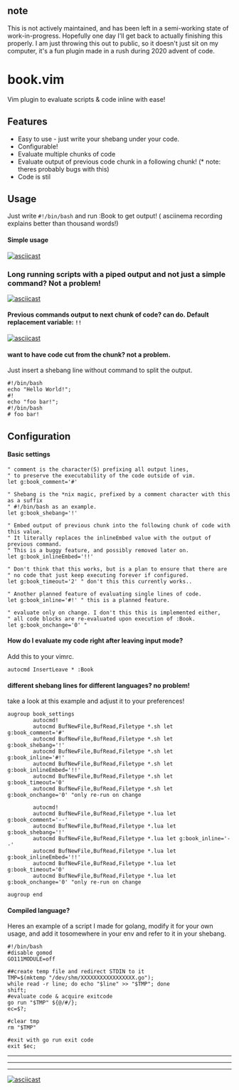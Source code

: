 ## note
This is not actively maintained, and has been left in a semi-working state of work-in-progress. Hopefully one day I'll get back to actually finishing this properly. I am just throwing this out to public, so it doesn't just sit on my computer, it's a fun plugin made in a rush during 2020 advent of code.

# book.vim
Vim plugin to evaluate scripts & code inline with ease!

## Features
* Easy to use - just write your shebang under your code.
* Configurable!
* Evaluate multiple chunks of code
* Evaluate output of previous code chunk in a following chunk! (* note: theres probably bugs with this)
* Code is stil

## Usage
Just write `#!/bin/bash` and run :Book to get output! ( asciinema recording explains better than thousand words!)

#### Simple usage
[![asciicast](https://asciinema.org/a/93QJfa7hAlm5fmf7UXI6GA1q6.svg)](https://asciinema.org/a/93QJfa7hAlm5fmf7UXI6GA1q6)
### Long running scripts with a piped output and not just a simple command? Not a problem!
[![asciicast](https://asciinema.org/a/eh9lYJo3vCkPecSkXRZLObjG1.svg)](https://asciinema.org/a/eh9lYJo3vCkPecSkXRZLObjG1)
#### Previous commands output to next chunk of code? can do. Default replacement variable: `!!`
[![asciicast](https://asciinema.org/a/412725.svg)](https://asciinema.org/a/412725)

#### want to have code cut from the chunk? not a problem.
Just insert a shebang line without command to split the output.

```
#!/bin/bash
echo "Hello World!";    
#!    
echo "foo bar!";    
#!/bin/bash
# foo bar!
```


##  Configuration
#### Basic settings
```
" comment is the character(S) prefixing all output lines, 
" to preserve the executability of the code outside of vim.
let g:book_comment='#' 

" Shebang is the *nix magic, prefixed by a comment character with this as a suffix
" #!/bin/bash as an example.
let g:book_shebang='!'

" Embed output of previous chunk into the following chunk of code with this value.
" It literally replaces the inlineEmbed value with the output of previous command.
" This is a buggy feature, and possibly removed later on.
let g:book_inlineEmbed='!!'

" Don't think that this works, but is a plan to ensure that there are
" no code that just keep executing forever if configured.
let g:book_timeout='2' " don't this this currently works..

" Another planned feature of evaluating single lines of code.
let g:book_inline='#!' " this is a planned feature.

" evaluate only on change. I don't this this is implemented either,
" all code blocks are re-evaluated upon execution of :Book.
let g:book_onchange='0' "
```

#### How do I  evaluate my code right after leaving input mode?
Add this to your vimrc.
```
autocmd InsertLeave * :Book
```

#### different shebang lines for different languages? no problem!
 take a look at this example and adjust it to your preferences!
```
augroup book_settings    
        autocmd!    
        autocmd BufNewFile,BufRead,Filetype *.sh let g:book_comment='#'    
        autocmd BufNewFile,BufRead,Filetype *.sh let g:book_shebang='!'    
        autocmd BufNewFile,BufRead,Filetype *.sh let g:book_inline='#!'    
        autocmd BufNewFile,BufRead,Filetype *.sh let g:book_inlineEmbed='!!'    
        autocmd BufNewFile,BufRead,Filetype *.sh let g:book_timeout='0'    
        autocmd BufNewFile,BufRead,Filetype *.sh let g:book_onchange='0' "only re-run on change    
    
        autocmd!    
        autocmd BufNewFile,BufRead,Filetype *.lua let g:book_comment='--'    
        autocmd BufNewFile,BufRead,Filetype *.lua let g:book_shebang='!'    
        autocmd BufNewFile,BufRead,Filetype *.lua let g:book_inline='--'    
        autocmd BufNewFile,BufRead,Filetype *.lua let g:book_inlineEmbed='!!'    
        autocmd BufNewFile,BufRead,Filetype *.lua let g:book_timeout='0'    
        autocmd BufNewFile,BufRead,Filetype *.lua let g:book_onchange='0' "only re-run on change    
    
augroup end    
```
#### Compiled language?
Heres an example of a script I made for golang, modify it for your own usage, and add it tosomewhere in your env and refer to it in your shebang.
```
#!/bin/bash    
#disable gomod    
GO111MODULE=off    
    
##create temp file and redirect STDIN to it    
TMP=$(mktemp "/dev/shm/XXXXXXXXXXXXXXXXX.go");    
while read -r line; do echo "$line" >> "$TMP"; done    
shift;    
#evaluate code & acquire exitcode    
go run "$TMP" ${@/#/};    
ec=$?;    
    
#clear tmp    
rm "$TMP"    
    
#exit with go run exit code    
exit $ec;
```


---
---
---

[![asciicast](https://asciinema.org/a/412666.svg)](https://asciinema.org/a/412666)


